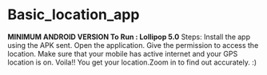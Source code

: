 # Basic_location_app
**MINIMUM ANDROID VERSION To Run : Lollipop 5.0** 
Steps: 
Install the app using the APK sent. 
Open the application. 
Give the permission to access the location. 
Make sure that your mobile has active internet and your GPS location is on.
Voila!! You get your location.Zoom in to find out accurately. :)
